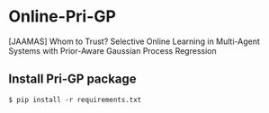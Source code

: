 # Online-Pri-GP
[JAAMAS] Whom to Trust? Selective Online Learning in Multi-Agent Systems with Prior-Aware Gaussian Process Regression


## Install Pri-GP package
```
$ pip install -r requirements.txt
```

